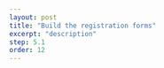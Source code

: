 ```yaml
---
layout: post
title: "Build the registration forms"
excerpt: "description"
step: 5.1
order: 12
---
```


